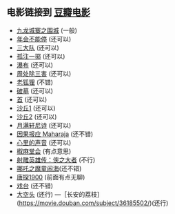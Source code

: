 电影链接到 [豆瓣电影](https://movie.douban.com)
---

- [九龙城寨之围城](https://movie.douban.com/subject/24284175) (一般)
- [年会不能停](https://movie.douban.com/subject/35725869) (还可以)
- [三大队](https://movie.douban.com/subject/35208463) (还可以)
- [孤注一掷](https://movie.douban.com/subject/35267224) (还可以)
- [瀑布](https://movie.douban.com/subject/35242938) (还可以)
- [周处除三害](https://movie.douban.com/subject/36151692) (还可以)
- [老狐狸](https://movie.douban.com/subject/35611467) (不错)
- [破墓](https://movie.douban.com/subject/35490167) (还可以)
- [首](https://movie.douban.com/subject/35359717) (还可以)
- [沙丘1](https://movie.douban.com/subject/3001114) (还可以)
- [沙丘2](https://movie.douban.com/subject/35575567) (还可以)
- [月满轩尼诗](https://movie.douban.com/subject/3777800) (还可以)
- [因果报应 Maharaja](https://movie.douban.com/subject/36934908/) (还不错)
- [心里的声音](https://movie.douban.com/subject/26435723/) (还可以)
- [椒麻堂会](https://movie.douban.com/subject/27305997/) (有点意思)
- [射雕英雄传：侠之大者](https://m.douban.com/movie/subject/36289423/) (不行)
- [哪吒之魔童闹海](https://movie.douban.com/subject/34780991/)(还不错)
- [唐探1900](https://movie.douban.com/subject/36282639/) (前面有点无聊)
- [戏台](https://movie.douban.com/subject/35483395/) (还不错)
- [大空头](https://movie.douban.com/subject/26303622/) (还行)
—［长安的荔枝］(https://movie.douban.com/subject/36185502/)(还行)